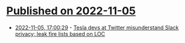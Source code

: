 # [Published on 2022-11-05](index.md)

* [2022-11-05, 17:00:29](https://news.ycombinator.com/item?id=33483273) - [Tesla devs at Twitter misunderstand Slack privacy; leak fire lists based on LOC](https://twitter.com/gergelyorosz/status/1588906808395333633)
